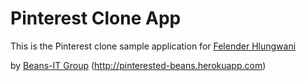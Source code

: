 # Pinterest Clone App

This is the Pinterest clone sample application for
[Felender Hlungwani](https://plus.google.com/u/0/+TlangelaniHlungwani/posts)

by [Beans-IT Group](http://beans-inc.co.za)
(http://pinterested-beans.herokuapp.com)

